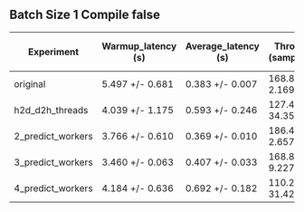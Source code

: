 ## Batch Size 1 Compile false

| Experiment | Warmup_latency (s) | Average_latency (s) | Throughput (samples/sec) | GPU Utilization (%) |
| ---------- | ------------------ | ------------------- | ------------------------ | ------------------- |
| original | 5.497 +/- 0.681 | 0.383 +/- 0.007 | 168.818 +/- 2.169 | 12.574 +/- 2.205 |
| h2d_d2h_threads | 4.039 +/- 1.175 | 0.593 +/- 0.246 | 127.449 +/- 34.358 | 11.445 +/- 1.925 |
| 2_predict_workers | 3.766 +/- 0.610 | 0.369 +/- 0.010 | 186.485 +/- 2.657 | 11.857 +/- 2.591 |
| 3_predict_workers | 3.460 +/- 0.063 | 0.407 +/- 0.033 | 168.863 +/- 9.227 | 12.427 +/- 1.430 |
| 4_predict_workers | 4.184 +/- 0.636 | 0.692 +/- 0.182 | 110.231 +/- 31.420 | 8.490 +/- 1.826 |
